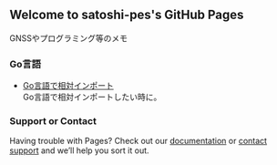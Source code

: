 ## Welcome to satoshi-pes's GitHub Pages

GNSSやプログラミング等のメモ

### Go言語

- [Go言語で相対インポート](https://github.com/satoshi-pes/memo/blob/gh-pages/relative_import_Golang.md)  
Go言語で相対インポートしたい時に。

### Support or Contact

Having trouble with Pages? Check out our [documentation](https://docs.github.com/categories/github-pages-basics/) or [contact support](https://support.github.com/contact) and we’ll help you sort it out.
